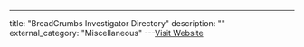 ---
title: "BreadCrumbs Investigator Directory"
description: ""
external_category: "Miscellaneous"
---[Visit Website](https://www.breadcrumbs.app/investigator-directory)

